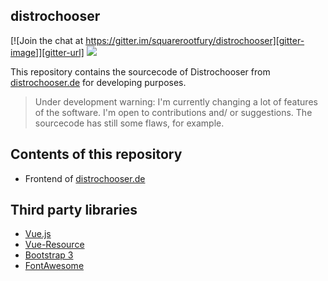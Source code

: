 ## distrochooser

[![Join the chat at https://gitter.im/squarerootfury/distrochooser][gitter-image]][gitter-url]
[![](https://img.shields.io/badge/vue-1.x-brightgreen.svg)](https://vuejs.org)

This repository contains the sourcecode of Distrochooser from
[distrochooser.de](http://distrochooser.de) for developing purposes.

> Under development warning: I'm currently changing a lot of features of the software. 
I'm open to contributions and/ or suggestions. The sourcecode has still some flaws, for example.

## Contents of this repository

- Frontend of [distrochooser.de](http://distrochooser.de)

## Third party libraries

- [Vue.js](https://github.com/vuejs/vue)
- [Vue-Resource](https://github.com/pagekit/vue-resource)
- [Bootstrap 3](https://github.com/twbs/bootstrap)
- [FontAwesome](https://github.com/FortAwesome/Font-Awesome)

[gitter-url]: https://gitter.im/squarerootfury/distrochooser
[gitter-image]: https://badges.gitter.im/join%20chat.svg
